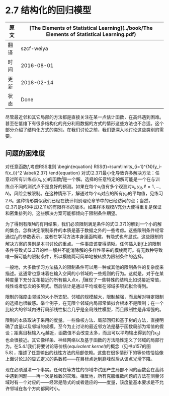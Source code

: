 # 2.7 结构化的回归模型

原文     | [The Elements of Statistical Learning](../book/The Elements of Statistical Learning.pdf)
      ---|---
翻译     | szcf-weiya
时间     | 2016-08-01
更新 | 2018-02-14
状态 | Done

尽管最近邻和其它局部的方法都是直接关注在某一点估计函数，在高纬遇到困难。甚至在低维下有很多结构化的充分利用数据的方式的情形这些方法也不合适。这个部分介绍了结构化方式的类别。在我们讨论之前，我们更深入地讨论这些类别的需要。

## 问题的困难度

对任意函数$f$,考虑RSS准则
\begin{equation}
RSS(f)=\sum\limits_{i=1}^{N}(y_i-f(x_i))^2
\label{2.37}
\end{equation}
对式(2.37)最小化导致许多解决方法：任意过所有训练点$(x_i,y_i)$的函数$\hat{f}$是一个解。选择的任意特定的解可能是一个在与训练点不同的测试点不是良好的预测。如果在每个$x_i$值有多个观测对$x_i,y_{i\ell},\ell =1,\ldots,N_i$，风险会被限制。在这种情形下，解通过每个$x_i$对应的所有$y_{i\ell}$的平均值，见练习2.6。这种情形类似我们已经在统计判别理论章节中的已经访问的点；当然，(2.37)是p18中式(2.11)的有限样本的版本。如果样本规模$N$充分大使得重复是保证和密集排列的，这些解决方案可能都倾向于限制条件期望。

为了得到有限$N$的有用结果，我们必须限制满足条件的式(2.37)的解到一个小的解的集合。怎样决定限制条件的本质是基于数据之外的一些考虑。这些限制条件经常通过$f_0$的参数表示，或者在学习方法本身里面构建，有隐式也有显式。这些限制的解决方案的类别是本书讨论的重点。一件事应该变得清晰。任何插入到$f$上的限制条件导致式(2.37)的唯一解并不能消除解的多样性带来的模棱两可。有无数种导致唯一解可能的限制条件，所以模棱两可简单地被转换为限制条件的选择。

一般地，大多数学习方法插入的限制条件可以用一种或其他的限制条件的复杂度来描述。这通常也意味着在输入空间的小邻域的一些规则的行为。这就是，对于在某种度量下充分互相接近的所有输入点$x$，$\hat{f}$展现了一些特殊的结构比如说接近常值，线性或者低次的多项式。然后估计是通过平均或者在邻域多项式拟合得到。

限制的强度由邻域的大小所支配。邻域的规模越大，限制越强，而且解对特定限制的选择也很敏感。举个例子，在无限个邻域内局部常值拟合根本不是限制；在一个比较大的邻域内进行局部线性拟合几乎是全局线性模型，而且限制性是非常强的。

限制的本质取决于采用的度量。一些像核方法、局部回归和基于树的方法，直接明确了度量以及邻域的规模。至今为止讨论的最近邻方法是基于函数局部为常值的假设；距离目标输入$x_0$越近，函数值不会改变太多，而且可以平均输出得到的$\hat{f}(x_0)$也会很接近。其它像样条、神经网络以及基于函数的方法隐性定义了邻域的局部行为。在5.4.1我们将要讨论等价核(*equivalent kernel*)的概念（见书p157的图5.8），描述了任意输出的线性方法的局部依赖。这些在很多情形下的等价核恰恰像上面讨论过的显式定义的系数核——在目标点达到巅峰然后从该点光滑下降。

现在必须澄清一个事实。任何在等方性的邻域中试图产生局部不同的函数会在高纬中遇到问题——再一次是维数的灾难。相反地，所有克服维数问题的方法在测量邻域时有一个对应的——经常是隐式的或者适应的——度量，该度量基本要求是不允许邻域在各个方向都同时小。
